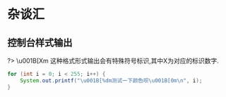 # 杂谈汇
## 控制台样式输出
?> \u001B[Xm 这种格式形式输出会有特殊符号标识,其中X为对应的标识数字.
```java
for (int i = 0; i < 255; i++) {
    System.out.printf("\u001B[%dm测试一下颜色呗\u001B[0m\n", i);
}
```
